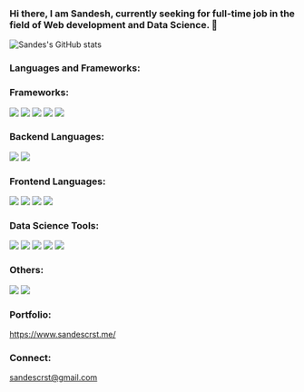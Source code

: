 ### Hi there, I am Sandesh, currently seeking for full-time job in the field of Web development and Data Science. 👋
![Sandes's GitHub stats](https://github-readme-stats.vercel.app/api?username=sandescrst&scount_private=true&how_icons=true&theme=aqua)


### Languages and Frameworks:
### Frameworks:
![](https://img.shields.io/badge/tools-Vscode-informational?style=flat&logo=visualstudiocode&logoColor=white&color=2bbc8a)
![](https://img.shields.io/badge/framework-Django-informational?style=flat&logo=django&logoColor=white&color=2bbc8a)
![](https://img.shields.io/badge/framework-Nextjs-informational?style=flat&logo=next.js&logoColor=white&color=2bbc8a)
![](https://img.shields.io/badge/framework-React-informational?style=flat&logo=react&logoColor=white&color=2bbc8a)
 ![](https://img.shields.io/badge/framework-RestAPI-informational?style=flat&logo=fastapi&logoColor=white&color=2bbc8a)
 

### Backend Languages:
 ![](https://img.shields.io/badge/code-Python-informational?style=flat&logo=python&logoColor=white&color=2bbc8a)
 ![](https://img.shields.io/badge/code-CSharp-informational?style=flat&logo=Csharp&logoColor=white&color=2bbc8a)
 
### Frontend Languages:
 ![](https://img.shields.io/badge/code-Javascript-informational?style=flat&logo=javascript&logoColor=white&color=2bbc8a)
 ![](https://img.shields.io/badge/code-HTML-informational?style=flat&logo=html5&logoColor=white&color=2bbc8a)
 ![](https://img.shields.io/badge/code-CSS-informational?style=flat&logo=css3&logoColor=white&color=2bbc8a)
 ![](https://img.shields.io/badge/code-SASS-informational?style=flat&logo=sass&logoColor=white&color=2bbc8a)
 
 ### Data Science Tools:
  ![](https://img.shields.io/badge/tools-Pandas-informational?style=flat&logo=pandas&logoColor=white&color=2bbc8a)
  ![](https://img.shields.io/badge/tools-Scikit-learn-informational?style=flat&logo=scikit-learn&logoColor=white&color=2bbc8a)
  ![](https://img.shields.io/badge/tools-Matplotlib-informational?style=flat&logo=sass&logoColor=white&color=2bbc8a)
  ![](https://img.shields.io/badge/tools-SAS-informational?style=flat&logo=sas&logoColor=white&color=2bbc8a)
  ![](https://img.shields.io/badge/tools-Tableau-informational?style=flat&logo=tableau&logoColor=white&color=2bbc8a)
  
  ### Others:
   ![](https://img.shields.io/badge/tools-GitHub-informational?style=flat&logo=github&logoColor=white&color=2bbc8a)
  ![](https://img.shields.io/badge/tools-GitLab-informational?style=flat&logo=gitlab&logoColor=white&color=2bbc8a)
 

### Portfolio:
https://www.sandescrst.me/

### Connect:
 sandescrst@gmail.com



<!--
**sandescrst/sandescrst** is a ✨ _special_ ✨ repository because its `README.md` (this file) appears on your GitHub profile.



Here are some ideas to get you started:

- 🔭 I’m currently working on ...
- 🌱 I’m currently learning ...
- 👯 I’m looking to collaborate on ...
- 🤔 I’m looking for help with ...
- 💬 Ask me about ...
- 📫 How to reach me: ...
- 😄 Pronouns: ...
- ⚡ Fun fact: ...
-->
